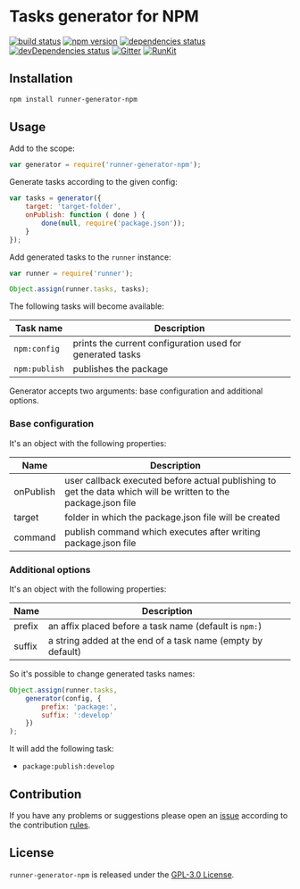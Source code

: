 Tasks generator for NPM
========================

[![build status](https://img.shields.io/travis/runner/generator-npm.svg?style=flat-square)](https://travis-ci.org/runner/generator-npm)
[![npm version](https://img.shields.io/npm/v/runner-generator-npm.svg?style=flat-square)](https://www.npmjs.com/package/runner-generator-npm)
[![dependencies status](https://img.shields.io/david/runner/generator-npm.svg?style=flat-square)](https://david-dm.org/runner/generator-npm)
[![devDependencies status](https://img.shields.io/david/dev/runner/generator-npm.svg?style=flat-square)](https://david-dm.org/runner/generator-npm?type=dev)
[![Gitter](https://img.shields.io/badge/gitter-join%20chat-blue.svg?style=flat-square)](https://gitter.im/DarkPark/runner)
[![RunKit](https://img.shields.io/badge/RunKit-try-yellow.svg?style=flat-square)](https://npm.runkit.com/runner-generator-npm)


## Installation ##

```bash
npm install runner-generator-npm
```


## Usage ##

Add to the scope:

```js
var generator = require('runner-generator-npm');
```

Generate tasks according to the given config:

```js
var tasks = generator({
    target: 'target-folder',
    onPublish: function ( done ) {
        done(null, require('package.json'));
    }
});
```

Add generated tasks to the `runner` instance:

```js
var runner = require('runner');

Object.assign(runner.tasks, tasks);
```

The following tasks will become available:

 Task name     | Description
---------------|-------------
 `npm:config`  | prints the current configuration used for generated tasks
 `npm:publish` | publishes the package

Generator accepts two arguments: base configuration and additional options.


### Base configuration ###

It's an object with the following properties:

 Name      | Description
-----------|-------------
 onPublish | user callback executed before actual publishing to get the data which will be written to the package.json file
 target    | folder in which the package.json file will be created
 command   | publish command which executes after writing package.json file
 

### Additional options ###

It's an object with the following properties:

 Name   | Description
--------|-------------
 prefix | an affix placed before a task name (default is `npm:`)  
 suffix | a string added at the end of a task name (empty by default)
 
So it's possible to change generated tasks names: 

```js
Object.assign(runner.tasks,
    generator(config, {
        prefix: 'package:',
        suffix: ':develop'
    })
);
```

It will add the following task:
 
* `package:publish:develop`
 

## Contribution ##

If you have any problems or suggestions please open an [issue](https://github.com/runner/generator-npm/issues)
according to the contribution [rules](.github/contributing.md).


## License ##

`runner-generator-npm` is released under the [GPL-3.0 License](http://opensource.org/licenses/GPL-3.0).
